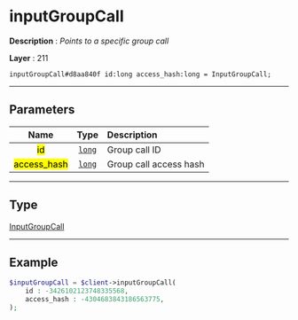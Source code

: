# inputGroupCall

**Description** : *Points to a specific group call*

**Layer** : 211

```tl
inputGroupCall#d8aa840f id:long access_hash:long = InputGroupCall;
```

---

## Parameters

| Name | Type | Description |
| :---: | :---: | :--- |
| <mark>id</mark> | [`long`](type/long) | Group call ID |
| <mark>access_hash</mark> | [`long`](type/long) | Group call access hash |

---

## Type

[InputGroupCall](type/InputGroupCall)

---

## Example

```php
$inputGroupCall = $client->inputGroupCall(
	id : -3426102123748335568,
	access_hash : -4304683843186563775,
);
```